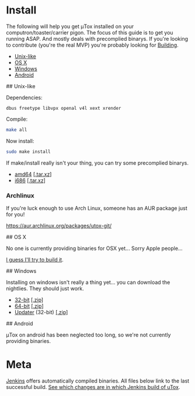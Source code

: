 # Install

The following will help you get μTox installed on your computron/toaster/carrier pigon. The focus of this guide is to 
get you running ASAP. And mostly deals with precomplied binarys. If you're looking to contribute (you're the real MVP) 
you're probably looking for [Building](BUILD.md). 

- [Unix-like](#unix)
- [OS X](#osx)
- [Windows](#windows)
- [Android](#android)

<a name="unix" />
## Unix-like

Dependencies:

```dbus freetype libvpx openal v4l xext xrender```

Compile:
```bash
make all
```

Now install:
```bash
sudo make install
```

If make/install really isn't your thing, you can try some precomplied binarys.
- [amd64](https://jenkins.libtoxcore.so/view/Clients/job/uTox_linux_amd64/) [[.tar.xz]](https://jenkins.libtoxcore.so/view/Clients/job/uTox_linux_amd64/lastSuccessfulBuild/artifact/utox/utox_linux_amd64.tar.xz)
- [i686](https://jenkins.libtoxcore.so/view/Clients/job/uTox_linux_i686/) [[.tar.xz]](https://jenkins.libtoxcore.so/view/Clients/job/uTox_linux_i686/lastSuccessfulBuild/artifact/utox/utox_linux_i686.tar.xz)


### Archlinux

If you're luck enough to use Arch Linux, someone has an AUR package just for you!

https://aur.archlinux.org/packages/utox-git/

<a name="osx" />
## OS X

No one is currently providing binaries for OSX yet... Sorry Apple people...

[I guess I'll try to build it](docs/BUILD.md#OSX).

<a name="windows" />
## Windows

Installing on windows isn't really a thing yet... you can download the nightlies. They should just work.

  - [32-bit](https://jenkins.libtoxcore.so/view/Clients/job/uTox_win32/) [[.zip]](https://jenkins.libtoxcore.so/view/Clients/job/uTox_win32/lastSuccessfulBuild/artifact/utox/utox_win32.zip)
  - [64-bit](https://jenkins.libtoxcore.so/view/Clients/job/uTox_win64/) [[.zip]](https://jenkins.libtoxcore.so/view/Clients/job/uTox_win64/lastSuccessfulBuild/artifact/utox/utox_win64.zip)
  - [Updater](https://jenkins.libtoxcore.so/view/Clients/job/utox_update_win32/) (32-bit) [[.zip]](https://jenkins.libtoxcore.so/view/Clients/job/utox_update_win32/lastSuccessfulBuild/artifact/utox-updater.zip)

<a name="android" />
## Android

μTox on android has been neglected too long, so we're not currently providing binaries.

# Meta
[Jenkins](https://jenkins.libtoxcore.so) offers automatically compiled binaries. All files below link to the last successful build. [See which changes are in which Jenkins build of uTox](https://jenkins.libtoxcore.so/job/Sync%20uTox/changes).